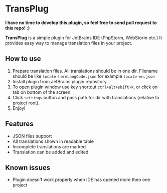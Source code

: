 **TransPlug**
=============

**I have no time to develop this plugin, so feel free to send pull request to this repo! :)**

**TransPlug** is a simple plugin for JetBrains IDE (PhpStorm, WebStorm etc.)
It provides easy way to manage translation files in your project.

How to use
--
1. Prepare translation files. All translations should be in one dir. Filename should be like `locale-hereLangCode.json` for example `locale-en.json`
2. Install plugin from JetBrains plugin repository.
3. To open plugin window use key shortcut `ctrl+alt+shift+k`, or click on tab on bottom of the screen.
4. Click `settings` button and pass path for dir with translations (relative to project root).
5. Enjoy!

Features
--
* JSON files support
* All translations shown in readable table
* Incomplete translations are marked
* Translation can be added and edited

Known issues
--
* Plugin doesn't work properly when IDE has opened more then one project
